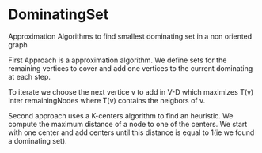 # DominatingSet
Approximation Algorithms to find smallest dominating set in a non oriented graph

First Approach is a approximation algorithm. We define sets for the remaining vertices to cover and add one vertices to the current dominating at each step. 

To iterate we choose the next vertice v to add in V-D which maximizes T(v) inter remainingNodes where T(v) contains the neigbors of v.

Second approach uses a K-centers algorithm to find an heuristic. We compute the maximum distance of a node to one of the centers. We start with one center and add centers until this distance is equal to 1(ie we found a dominating set).
